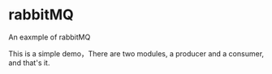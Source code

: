# rabbitMQ
An eaxmple of rabbitMQ

This is a simple demo，There are two modules, a producer and a consumer, and that's it.  